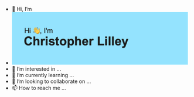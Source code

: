 - 👋 Hi, I’m 
- <img src="https://github.com/c-lilley-ds/c-lilley-ds/blob/main/header.png" alt="banner that says Chtistopher Lilley - Data Scientist">
- 👀 I’m interested in ...
- 🌱 I’m currently learning ...
- 💞️ I’m looking to collaborate on ...
- 📫 How to reach me ...

<!---
c-lilley-ds/c-lilley-ds is a ✨ special ✨ repository because its `README.md` (this file) appears on your GitHub profile.
You can click the Preview link to take a look at your changes.
--->
